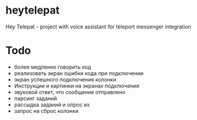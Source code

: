 # heytelepat
Hey Telepat - project with voice assistant for teleport messenger integration

# Todo 
- более медленно говорить код
- реализовать экран ошибки кода при подключении
- экран успешного подключения колонки
- Инструкции и картинки на экранах подключения
- звуковой ответ, что сообщение отправлено
- парсинг заданий
- рассыдка заданий и опрос их
- запрос на сброс колонки